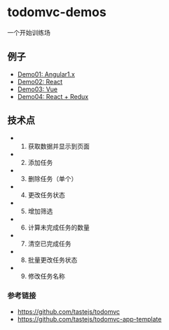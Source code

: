 # todomvc-demos

一个开始训练场

## 例子

- [Demo01: Angular1.x](https://github.com/yanyue404/todomvc-demos/tree/master/angular1.x)
- [Demo02: React](https://github.com/yanyue404/todomvc-demos/tree/react)
- [Demo03: Vue](https://github.com/yanyue404/todomvc-demos/tree/vue)
- [Demo04: React + Redux](https://github.com/yanyue404/todomvc-demos/tree/react+redux)

## 技术点

- 1. 获取数据并显示到页面
- 2. 添加任务
- 3. 删除任务（单个）
- 4. 更改任务状态
- 5. 增加筛选
- 6. 计算未完成任务的数量
- 7. 清空已完成任务
- 8. 批量更改任务状态
- 9. 修改任务名称

### 参考链接

- https://github.com/tastejs/todomvc
- https://github.com/tastejs/todomvc-app-template
